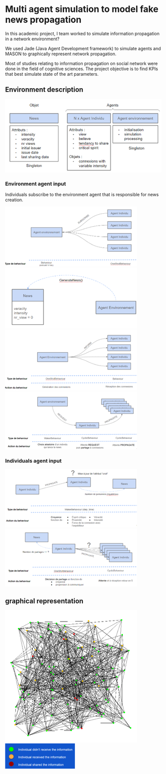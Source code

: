 # Multi agent simulation to model fake news propagation

In this academic project, I team worked to simulate information propagation in a network environment?

We used Jade (Java Agent Development framework) to simulate agents and MASON to graphically represent network propagation.

Most of studies relating to information propagation on social network were done in the field of cognitive sciences. The project objective is to find KPIs that best simulate state of the art parameters. 

## Environment description

![image](Environment_descriptions/Environment_description.png)

### Environment agent input

Individuals subscribe to the environment agent that is responsible for news creation. 

<img src="Environment_descriptions/subscribe.png" width="425"/> <img src="Environment_descriptions/generate_news.png" width="425"/> <img src="Environment_descriptions/inform.png" width="425"/> <img src="Environment_descriptions/propagate.png" width="425"/> 

### Individuals agent input

<img src="Environment_descriptions/believe.png" width="425"/> <img src="Environment_descriptions/share.png" width="425"/> 

## graphical representation

<img src="Environment_descriptions/network.png" width="425"/> <img src="Environment_descriptions/network_legend.png" width="225"/>

 